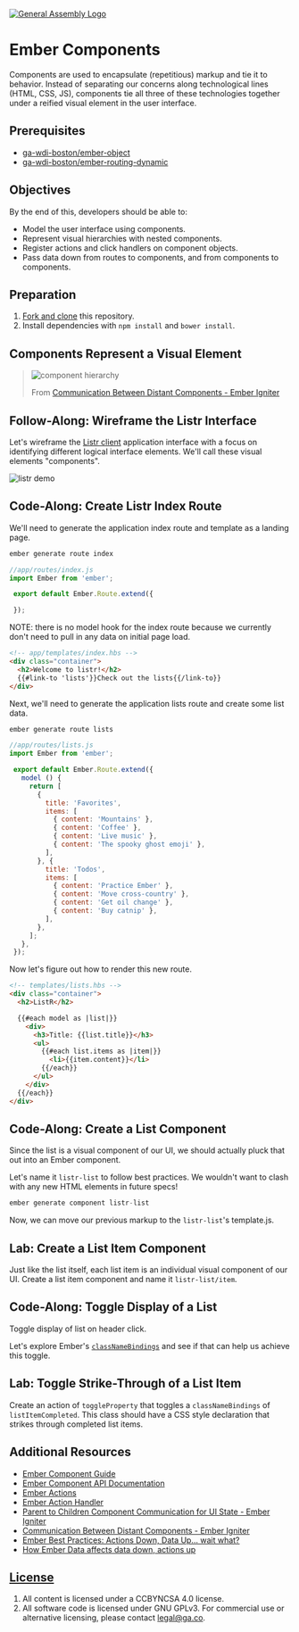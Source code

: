 [![General Assembly Logo](https://camo.githubusercontent.com/1a91b05b8f4d44b5bbfb83abac2b0996d8e26c92/687474703a2f2f692e696d6775722e636f6d2f6b6538555354712e706e67)](https://generalassemb.ly/education/web-development-immersive)

# Ember Components

Components are used to encapsulate (repetitious) markup and tie it to behavior.
Instead of separating our concerns along technological lines (HTML, CSS, JS),
components tie all three of these technologies together under a reified visual
element in the user interface.

## Prerequisites

-   [ga-wdi-boston/ember-object](https://github.com/ga-wdi-boston/ember-object)
-   [ga-wdi-boston/ember-routing-dynamic](https://github.com/ga-wdi-boston/ember-routing-dynamic)

## Objectives

By the end of this, developers should be able to:

-   Model the user interface using components.
-   Represent visual hierarchies with nested components.
-   Register actions and click handlers on component objects.
-   Pass data down from routes to components, and from components to components.

## Preparation

1.  [Fork and clone](https://github.com/ga-wdi-boston/meta/wiki/ForkAndClone)
    this repository.
1.  Install dependencies with `npm install` and `bower install`.

## Components Represent a Visual Element

> ![component hierarchy](https://cloud.githubusercontent.com/assets/388761/12339386/dc1cc062-bae2-11e5-85be-ae33da715b2c.png)
>
> From [Communication Between Distant Components - Ember Igniter](http://emberigniter.com/communication-between-distant-components/)

## Follow-Along: Wireframe the Listr Interface

Let's wireframe the [Listr
client](https://github.com/ga-wdi-boston/listr-client) application interface
with a focus on identifying different logical interface elements. We'll call
these visual elements "components".

![listr demo](https://cloud.githubusercontent.com/assets/388761/12339395/e809372a-bae2-11e5-8073-89bcee5a7351.png)

## Code-Along: Create Listr Index Route

We'll need to generate the application index route and template as a landing page.

```js
ember generate route index
```

```js
//app/routes/index.js
import Ember from 'ember';

 export default Ember.Route.extend({

 });
```

NOTE: there is no model hook for the index route because we currently don't need to pull in any data on initial page load.


```html
<!-- app/templates/index.hbs -->
<div class="container">
  <h2>Welcome to listr!</h2>
  {{#link-to 'lists'}}Check out the lists{{/link-to}}
</div>
```

Next, we'll need to generate the application lists route and create some list data.

```js
ember generate route lists
```

```js
//app/routes/lists.js
import Ember from 'ember';

 export default Ember.Route.extend({
   model () {
     return [
       {
         title: 'Favorites',
         items: [
           { content: 'Mountains' },
           { content: 'Coffee' },
           { content: 'Live music' },
           { content: 'The spooky ghost emoji' },
         ],
       }, {
         title: 'Todos',
         items: [
           { content: 'Practice Ember' },
           { content: 'Move cross-country' },
           { content: 'Get oil change' },
           { content: 'Buy catnip' },
         ],
       },
     ];
   },
 });
```

Now let's figure out how to render this new route.

```html
<!-- templates/lists.hbs -->
<div class="container">
  <h2>ListR</h2>

  {{#each model as |list|}}
    <div>
      <h3>Title: {{list.title}}</h3>
      <ul>
        {{#each list.items as |item|}}
          <li>{{item.content}}</li>
        {{/each}}
      </ul>
    </div>
  {{/each}}
</div>
```

## Code-Along: Create a List Component

Since the list is a visual component of our UI, we should actually pluck that
out into an Ember component.

Let's name it `listr-list` to follow best practices. We wouldn't want to clash
with any new HTML elements in future specs!

```js
ember generate component listr-list
```

Now, we can move our previous markup to the `listr-list`'s template.js.

## Lab: Create a List Item Component

Just like the list itself, each list item is an individual visual component of
our UI. Create a list item component and name it `listr-list/item`.

## Code-Along: Toggle Display of a List

Toggle display of list on header click.

Let's explore Ember's [`classNameBindings`](https://guides.emberjs.com/v1.10.0/components/customizing-a-components-element/)
and see if that can help us achieve this toggle.

## Lab: Toggle Strike-Through of a List Item

Create an action of `toggleProperty` that toggles a `classNameBindings` of
`listItemCompleted`. This class should have a CSS style declaration that
strikes through completed list items.

## Additional Resources

-   [Ember Component Guide](http://guides.emberjs.com/v2.11.0/components/defining-a-component/)
-   [Ember Component API Documentation](http://emberjs.com/api/classes/Ember.Component.html)
-   [Ember Actions](https://guides.emberjs.com/v2.11.0/templates/actions/)
-   [Ember Action Handler](http://emberjs.com/api/classes/Ember.ActionHandler.html#method_send)
-   [Parent to Children Component Communication for UI State - Ember Igniter](http://emberigniter.com/parent-to-children-component-communication/)
-   [Communication Between Distant Components - Ember Igniter](http://emberigniter.com/communication-between-distant-components/)
-   [Ember Best Practices: Actions Down, Data Up... wait what?](https://dockyard.com/blog/2015/10/14/best-practices-data-down-actions-up)
-   [How Ember Data affects data down, actions up](http://www.samselikoff.com/blog/how-ember-data-affects-data-down-actions-up/)

## [License](LICENSE)

1.  All content is licensed under a CC­BY­NC­SA 4.0 license.
1.  All software code is licensed under GNU GPLv3. For commercial use or
    alternative licensing, please contact legal@ga.co.
